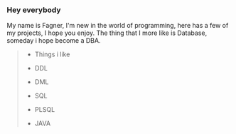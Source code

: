 ### Hey everybody 

<!--
**FagnerRumenigg/FagnerRumenigg** is a ✨ _special_ ✨ repository because its `README.md` (this file) appears on your GitHub profile.
-->
My name is Fagner, I'm new in the world of programming, here has a few of my projects, I hope you enjoy. 
The thing that I more like is Database, someday i hope become a DBA.

> - Things i like 
 >
> - DDL
 >
> - DML
 >
> - SQL
 >
> - PLSQL
 >
> - JAVA

